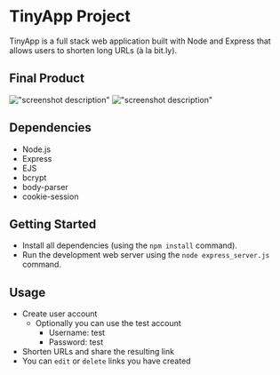 # TinyApp Project

TinyApp is a full stack web application built with Node and Express that allows users to shorten long URLs (à la bit.ly).

## Final Product

!["screenshot description"](#)
!["screenshot description"](#)

## Dependencies

- Node.js
- Express
- EJS
- bcrypt
- body-parser
- cookie-session

## Getting Started

- Install all dependencies (using the `npm install` command).
- Run the development web server using the `node express_server.js` command.

## Usage 

- Create user account
  - Optionally you can use the test account
    - Username: test
    - Password: test
- Shorten URLs and share the resulting link
- You can `edit` or `delete` links you have created
